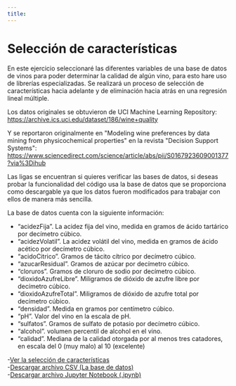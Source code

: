 ```yaml
---
title: 
---
```

# Selección de características 

En este ejercicio seleccionaré las diferentes variables de una base de datos de vinos para poder determinar la calidad de algún vino, para esto hare uso de librerías especializadas. Se realizará un proceso de selección de características hacia adelante y de eliminación hacia atrás en una regresión lineal múltiple.

Los datos originales se obtuvieron de UCI Machine Learning Repository:   
https://archive.ics.uci.edu/dataset/186/wine+quality

Y se reportaron originalmente en "Modeling wine preferences by data mining from physicochemical properties" en la revista "Decision Support Systems":  
https://www.sciencedirect.com/science/article/abs/pii/S0167923609001377?via%3Dihub

Las ligas se encuentran si quieres verificar las bases de datos, si deseas probar la funcionalidad del código usa la base de datos que se proporciona como descargable ya que los datos fueron modificados para trabajar con ellos de manera más sencilla.

La base de datos cuenta con la siguiente información:  
  
* “acidezFija”. La acidez fija del vino, medida en gramos de ácido tartárico por decímetro
cúbico.  
* “acidezVolatil”. La acidez volátil del vino, medida en gramos de ácido acético por
decímetro cúbico.  
* “acidoCitrico”. Gramos de tácito cítrico por decímetro cúbico.  
* “azucarResidual”. Gramos de azúcar por decímetro cúbico.  
* “cloruros”. Gramos de cloruro de sodio por decímetro cúbico.  
* “dioxidoAzufreLibre”. Miligramos de dióxido de azufre libre por decímetro cúbico.  
* “dioxidoAzufreTotal”. Miligramos de dióxido de azufre total por decímetro cúbico.  
* “densidad”. Medida en gramos por centímetro cúbico.  
* “pH”. Valor del vino en la escala de pH.  
* “sulfatos”. Gramos de sulfato de potasio por decímetro cúbico.  
* “alcohol”. volumen percentil de alcohol en el vino.  
* “calidad”. Mediana de la calidad otorgada por al menos tres catadores, en escala del 0
(muy malo) al 10 (excelente)  

-[Ver la selección de características](seleccionVariables.html)    
-[Descargar archivo CSV (La base de datos)](data1_4.csv)    
-[Descargar archivo Jupyter Notebook (.ipynb)](seleccionVariables.ipynb)
